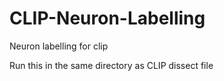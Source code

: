 # CLIP-Neuron-Labelling
Neuron labelling for clip

Run this in the same directory as CLIP dissect file

